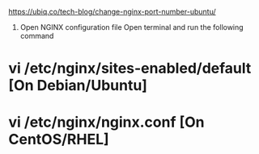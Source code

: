 https://ubiq.co/tech-blog/change-nginx-port-number-ubuntu/

1. Open NGINX configuration file
Open terminal and run the following command

# vi /etc/nginx/sites-enabled/default  [On Debian/Ubuntu]
# vi /etc/nginx/nginx.conf             [On CentOS/RHEL]
 

